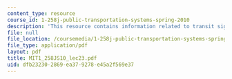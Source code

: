 ```yaml
---
content_type: resource
course_id: 1-258j-public-transportation-systems-spring-2010
description: 'This resource contains information related to transit signal priority. '
file: null
file_location: /coursemedia/1-258j-public-transportation-systems-spring-2010/dfb232302869ea379278e45a2f569e37_MIT1_258JS10_lec23.pdf
file_type: application/pdf
layout: pdf
title: MIT1_258JS10_lec23.pdf
uid: dfb23230-2869-ea37-9278-e45a2f569e37
---
```

